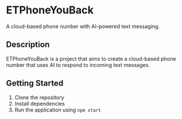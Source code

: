 # ETPhoneYouBack

A cloud-based phone number with AI-powered text messaging.

## Description

ETPhoneYouBack is a project that aims to create a cloud-based phone number that uses AI to respond to incoming text messages.

## Getting Started

1. Clone the repository
2. Install dependencies
3. Run the application using `npm start`
